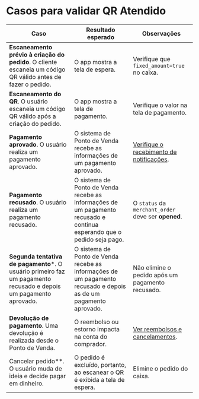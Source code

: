 # Casos para validar QR Atendido

| Caso | Resultado esperado | Observações |
| --- | --- | --- |
| **Escaneamento prévio à criação do pedido**. O cliente escaneia um código QR válido antes de fazer o pedido.  | O app mostra a tela de espera.  | Verifique que `fixed_amount=true` no caixa. |
| **Escaneamento do QR**. O usuário escaneia um código QR válido após a criação do pedido. | O app mostra a tela de pagamento. | Verifique o valor na tela de pagamento. |
| **Pagamento aprovado**. O usuário realiza um pagamento aprovado. | O sistema de Ponto de Venda recebe as informações de um pagamento aprovado. | [Verifique o recebimento de notificações](/developers/pt/docs/additional-content/your-integrations/notifications). |
| **Pagamento recusado**. O usuário realiza um pagamento recusado. | O sistema de Ponto de Venda recebe as informações de um pagamento recusado e continua esperando que o pedido seja pago.| O `status` da `merchant_order` deve ser **opened**. |
| **Segunda tentativa de pagamento***. O usuário primeiro faz um pagamento recusado e depois um pagamento aprovado. | O sistema de Ponto de Venda recebe as informações de um pagamento recusado e depois as de um pagamento aprovado. | Não elimine o pedido após um pagamento recusado. |
| **Devolução de pagamento**. Uma devolução é realizada desde o Ponto de Venda. | O reembolso ou estorno impacta na conta do comprador. | [Ver reembolsos e cancelamentos](/developers/pt/docs/qr-code/additional-content/cancellations-and-refunds). |
| Cancelar pedido**. O usuário muda de ideia e decide pagar em dinheiro. | O pedido é excluído, portanto, ao escanear o QR é exibida a tela de espera. | Elimine o pedido do caixa. |